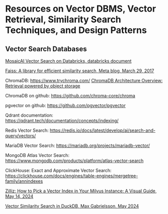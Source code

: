 # Resources on Vector DBMS, Vector Retrieval, Similarity Search Techniques, and Design Patterns

## Vector Search Databases

[MosaicAI Vector Search on Databricks, databricks document](https://docs.databricks.com/aws/en/generative-ai/vector-search)

[Faiss: A library for efficient similarity search, Meta blog, March 29, 2017](https://engineering.fb.com/2017/03/29/data-infrastructure/faiss-a-library-for-efficient-similarity-search/)

ChromaDB: https://www.trychroma.com/
[ChromaDB Architecture Overview: Retrieval powered by object storage](https://www.trychroma.com/engineering/serverless)

ChromaDB on github: https://github.com/chroma-core/chroma

pgvector on github: https://github.com/pgvector/pgvector

Qdrant documentation: https://qdrant.tech/documentation/concepts/indexing/

Redis Vector Search: https://redis.io/docs/latest/develop/ai/search-and-query/vectors/

MariaDB Vector Search: https://mariadb.org/projects/mariadb-vector/

MongoDB Atlas Vector Search: https://www.mongodb.com/products/platform/atlas-vector-search

ClickHouse: Exact and Approximate Vector Search: https://clickhouse.com/docs/engines/table-engines/mergetree-family/annindexes

[Zilliz: How to Pick a Vector Index in Your Milvus Instance: A Visual Guide, May 14, 2024](https://zilliz.com/learn/how-to-pick-a-vector-index-in-milvus-visual-guide)

[Vector Similarity Search in DuckDB, Max Gabrielsson, May 2024](https://duckdb.org/2024/05/03/vector-similarity-search-vss.html)




